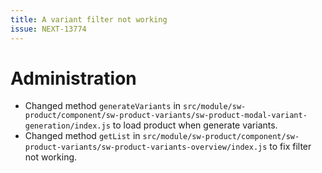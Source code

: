 ```yaml
---
title: A variant filter not working
issue: NEXT-13774
---
```

# Administration
* Changed method `generateVariants` in `src/module/sw-product/component/sw-product-variants/sw-product-modal-variant-generation/index.js` to load product when generate variants.
* Changed method `getList` in `src/module/sw-product/component/sw-product-variants/sw-product-variants-overview/index.js` to fix filter not working.
